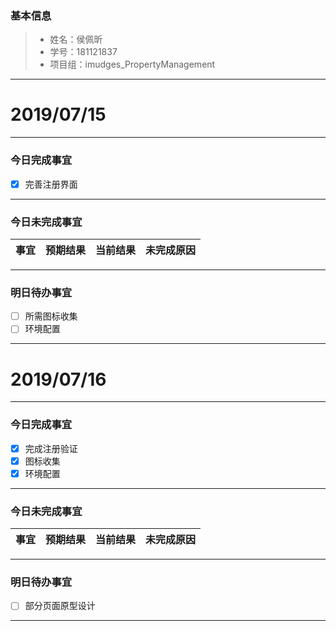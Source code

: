 ### 基本信息
> * 姓名：侯佩昕
> * 学号：181121837
> * 项目组：imudges_PropertyManagement

-------


# 2019/07/15

-------

### 今日完成事宜
- [x]  完善注册界面


-----
### 今日未完成事宜


| 事宜     |预期结果| 当前结果  | 未完成原因   | 
| --------   | -----:  | -----:  | :----:  |


------
### 明日待办事宜
- [ ] 所需图标收集
- [ ] 环境配置
-------


# 2019/07/16

-------

### 今日完成事宜
- [x]  完成注册验证
- [x]  图标收集
- [x]  环境配置

-----
### 今日未完成事宜


| 事宜     |预期结果| 当前结果  | 未完成原因   | 
| --------   | -----:  | -----:  | :----:  |


------
### 明日待办事宜
- [ ] 部分页面原型设计
-------
